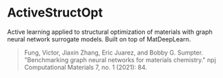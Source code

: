 # ActiveStructOpt

Active learning applied to structural optimization of materials with graph neural network surrogate models. Built on top of MatDeepLearn. 

> Fung, Victor, Jiaxin Zhang, Eric Juarez, and Bobby G. Sumpter. "Benchmarking graph neural networks for materials chemistry." npj Computational Materials 7, no. 1 (2021): 84.
